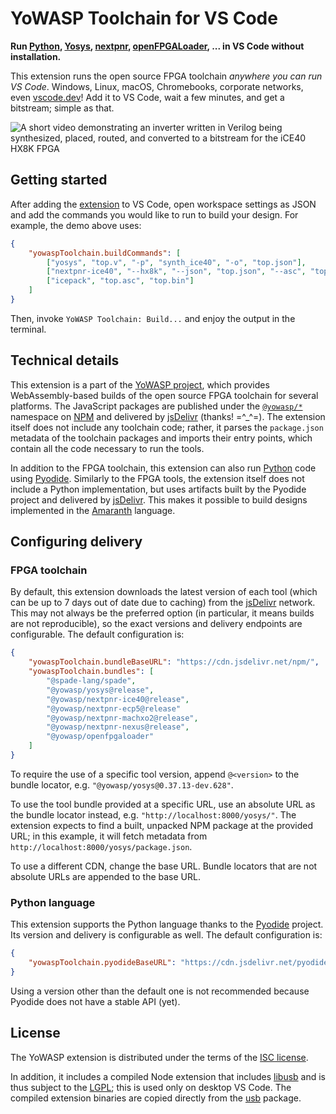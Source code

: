 # YoWASP Toolchain for VS Code

**Run [Python][], [Yosys][], [nextpnr][], [openFPGALoader][], ... in VS Code without installation.**

This extension runs the open source FPGA toolchain *anywhere you can run VS Code*. Windows, Linux, macOS, Chromebooks, corporate networks, even [vscode.dev][]! Add it to VS Code, wait a few minutes, and get a bitstream; simple as that.

![A short video demonstrating an inverter written in Verilog being synthesized, placed, routed, and converted to a bitstream for the iCE40 HX8K FPGA](demo.gif)

[python]: https://python.org/
[yosys]: https://github.com/YosysHQ/yosys
[nextpnr]: https://github.com/YosysHQ/nextpnr
[openFPGALoader]: https://github.com/trabucayre/openFPGALoader
[vscode.dev]: https://vscode.dev

## Getting started

After adding the [extension][] to VS Code, open workspace settings as JSON and add the commands you would like to run to build your design. For example, the demo above uses:

```json
{
    "yowaspToolchain.buildCommands": [
        ["yosys", "top.v", "-p", "synth_ice40", "-o", "top.json"],
        ["nextpnr-ice40", "--hx8k", "--json", "top.json", "--asc", "top.asc"],
        ["icepack", "top.asc", "top.bin"]
    ]
}
```

Then, invoke `YoWASP Toolchain: Build...` and enjoy the output in the terminal.

[extension]: https://marketplace.visualstudio.com/items?itemName=yowasp.toolchain

## Technical details

This extension is a part of the [YoWASP project][yowasp], which provides WebAssembly-based builds of the open source FPGA toolchain for several platforms. The JavaScript packages are published under the [`@yowasp/*`][yowasp-npm] namespace on [NPM][] and delivered by [jsDelivr][] (thanks! =^_^=). The extension itself does not include any toolchain code; rather, it parses the `package.json` metadata of the toolchain packages and imports their entry points, which contain all the code necessary to run the tools.

In addition to the FPGA toolchain, this extension can also run [Python][] code using [Pyodide][]. Similarly to the FPGA tools, the extension itself does not include a Python implementation, but uses artifacts built by the Pyodide project and delivered by [jsDelivr][]. This makes it possible to build designs implemented in the [Amaranth][] language.

[yowasp]: https://yowasp.org
[yowasp-npm]: https://npmjs.org/org/yowasp
[npm]: https://npmjs.org/
[jsdelivr]: https://www.jsdelivr.com/
[pyodide]: https://pyodide.org/
[amaranth]: https://amaranth-lang.org/

## Configuring delivery

### FPGA toolchain

By default, this extension downloads the latest version of each tool (which can be up to 7 days out of date due to caching) from the [jsDelivr][] network. This may not always be the preferred option (in particular, it means builds are not reproducible), so the exact versions and delivery endpoints are configurable. The default configuration is:

```json
{
    "yowaspToolchain.bundleBaseURL": "https://cdn.jsdelivr.net/npm/",
    "yowaspToolchain.bundles": [
        "@spade-lang/spade",
        "@yowasp/yosys@release",
        "@yowasp/nextpnr-ice40@release",
        "@yowasp/nextpnr-ecp5@release"
        "@yowasp/nextpnr-machxo2@release",
        "@yowasp/nextpnr-nexus@release",
        "@yowasp/openfpgaloader"
    ]
}
```

To require the use of a specific tool version, append `@<version>` to the bundle locator, e.g. `"@yowasp/yosys@0.37.13-dev.628"`.

To use the tool bundle provided at a specific URL, use an absolute URL as the bundle locator instead, e.g. `"http://localhost:8000/yosys/"`. The extension expects to find a built, unpacked NPM package at the provided URL; in this example, it will fetch metadata from `http://localhost:8000/yosys/package.json`.

To use a different CDN, change the base URL. Bundle locators that are not absolute URLs are appended to the base URL.

[@yowasp]: https://npmjs.com/org/yowasp

### Python language

This extension supports the Python language thanks to the [Pyodide][] project. Its version and delivery is configurable as well. The default configuration is:

```json
{
    "yowaspToolchain.pyodideBaseURL": "https://cdn.jsdelivr.net/pyodide/v0.24.1/"
}
```

Using a version other than the default one is not recommended because Pyodide does not have a stable API (yet).

## License

The YoWASP extension is distributed under the terms of the [ISC license](LICENSE.txt).

In addition, it includes a compiled Node extension that includes [libusb](https://github.com/libusb/libusb) and is thus subject to the [LGPL](https://github.com/libusb/libusb/blob/master/COPYING); this is used only on desktop VS Code. The compiled extension binaries are copied directly from the [usb](https://www.npmjs.com/package/usb) package.
